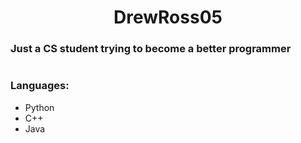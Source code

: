 
<h1 align="center">DrewRoss05</h1>
<h3>Just a CS student trying to become a better programmer</h3>
<h1></h1>
<h3>Languages:</h3>
<ul>
  <li>Python</li>
  <li>C++</li>
  <li>Java</li>
</ul>
